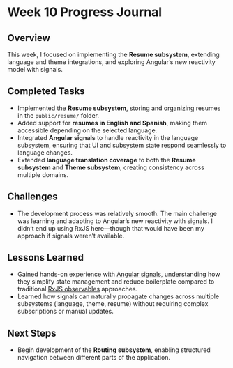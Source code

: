 # Week 10 Progress Journal

## Overview  
This week, I focused on implementing the **Resume subsystem**, extending language and theme integrations, and exploring Angular’s new reactivity model with signals.

## Completed Tasks  
- Implemented the **Resume subsystem**, storing and organizing resumes in the `public/resume/` folder.  
- Added support for **resumes in English and Spanish**, making them accessible depending on the selected language.  
- Integrated **Angular signals** to handle reactivity in the language subsystem, ensuring that UI and subsystem state respond seamlessly to language changes.  
- Extended **language translation coverage** to both the **Resume subsystem** and **Theme subsystem**, creating consistency across multiple domains.  

## Challenges  
- The development process was relatively smooth. The main challenge was learning and adapting to Angular’s new reactivity with signals. I didn’t end up using RxJS here—though that would have been my approach if signals weren’t available.

## Lessons Learned  
- Gained hands-on experience with [Angular signals](https://angular.dev/guide/signals), understanding how they simplify state management and reduce boilerplate compared to traditional [RxJS observables](https://rxjs.dev/guide/observable) approaches.    
- Learned how signals can naturally propagate changes across multiple subsystems (language, theme, resume) without requiring complex subscriptions or manual updates.  

## Next Steps  
- Begin development of the **Routing subsystem**, enabling structured navigation between different parts of the application.  